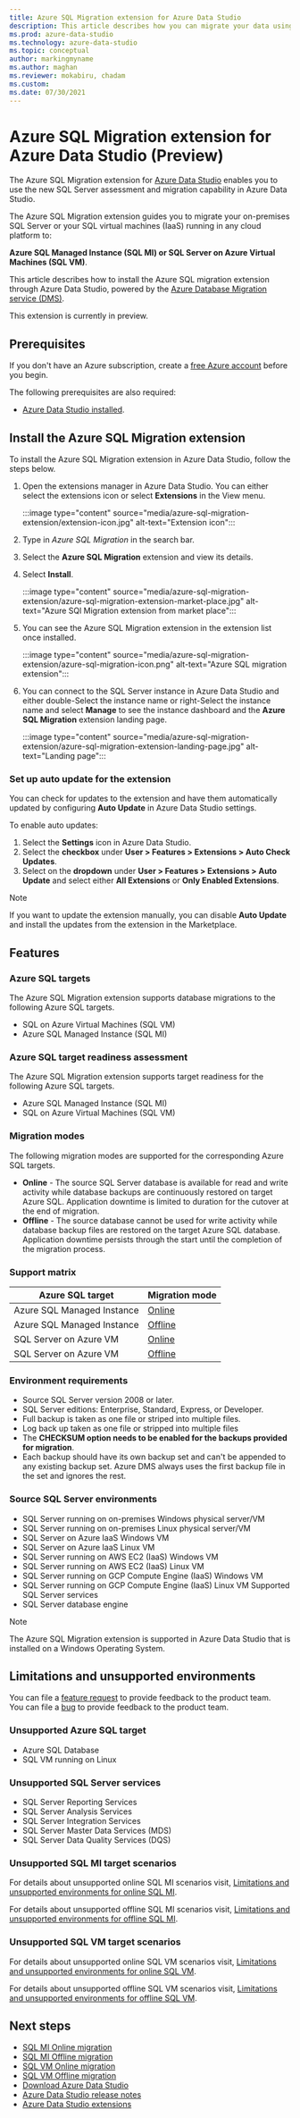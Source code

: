 ```yaml
---
title: Azure SQL Migration extension for Azure Data Studio
description: This article describes how you can migrate your data using the Azure SQL migration extension with Azure Data Studio.
ms.prod: azure-data-studio
ms.technology: azure-data-studio
ms.topic: conceptual
author: markingmyname
ms.author: maghan
ms.reviewer: mokabiru, chadam
ms.custom: 
ms.date: 07/30/2021
---
```


# Azure SQL Migration extension for Azure Data Studio (Preview)

The Azure SQL Migration extension for [Azure Data Studio](../what-is-azure-data-studio.md) enables you to use the new SQL Server assessment and migration capability in Azure Data Studio.

The Azure SQL Migration extension guides you to migrate your on-premises SQL Server or your SQL virtual machines (IaaS) running in any cloud platform to:

**Azure SQL Managed Instance (SQL MI) or SQL Server on Azure Virtual Machines (SQL VM)**.

This article describes how to install the Azure SQL migration extension through Azure Data Studio, powered by the [Azure Database Migration service (DMS)]().

This extension is currently in preview.

## Prerequisites

If you don't have an Azure subscription, create a [free Azure account](https://azure.microsoft.com/free/) before you begin.

The following prerequisites are also required:

- [Azure Data Studio installed](../download-azure-data-studio.md).

## Install the Azure SQL Migration extension

To install the Azure SQL Migration extension in Azure Data Studio, follow the steps below.

1. Open the extensions manager in Azure Data Studio. You can either select the extensions icon or select **Extensions** in the View menu.

    :::image type="content" source="media/azure-sql-migration-extension/extension-icon.jpg" alt-text="Extension icon":::

2. Type in *Azure SQL Migration* in the search bar.

3. Select the **Azure SQL Migration** extension and view its details.

4. Select **Install**.

    :::image type="content" source="media/azure-sql-migration-extension/azure-sql-migration-extension-market-place.jpg" alt-text="Azure SQl Migration extension from market place":::

5. You can see the Azure SQL Migration extension in the extension list once installed.

    :::image type="content" source="media/azure-sql-migration-extension/azure-sql-migration-icon.png" alt-text="Azure SQL migration extension":::

6. You can connect to the SQL Server instance in Azure Data Studio and either double-Select the instance name or right-Select the instance name and select **Manage** to see the instance dashboard and the **Azure SQL Migration** extension landing page.

    :::image type="content" source="media/azure-sql-migration-extension/azure-sql-migration-extension-landing-page.jpg" alt-text="Landing page":::

### Set up auto update for the extension

You can check for updates to the extension and have them automatically updated by configuring **Auto Update** in Azure Data Studio settings.

To enable auto updates:
1. Select the **Settings** icon in Azure Data Studio.
1. Select the **checkbox** under **User > Features > Extensions > Auto Check Updates**.
1. Select on the **dropdown** under **User > Features > Extensions > Auto Update** and select either **All Extensions** or **Only Enabled Extensions**.

> [!NOTE]
> If you want to update the extension manually, you can disable **Auto Update** and install the updates from the extension in the Marketplace.

## Features

### Azure SQL targets

The Azure SQL Migration extension supports database migrations to the following Azure SQL targets.

- SQL on Azure Virtual Machines (SQL VM)
- Azure SQL Managed Instance (SQL MI)

### Azure SQL target readiness assessment

The Azure SQL Migration extension supports target readiness for the following Azure SQL targets.

- Azure SQL Managed Instance (SQL MI)
- SQL on Azure Virtual Machines (SQL VM)

### Migration modes

The following migration modes are supported for the corresponding Azure SQL targets.

- **Online** - The source SQL Server database is available for read and write activity while database backups are continuously restored on target Azure SQL. Application downtime is limited to duration for the cutover at the end of migration. 
- **Offline** - The source database cannot be used for write activity while database backup files are restored on the target Azure SQL database. Application downtime persists through the start until the completion of the migration process.

### Support matrix

| Azure SQL target | Migration mode |
|-----------------|----------------|
| Azure SQL Managed Instance | [Online](/azure/dms/tutorial-sql-server-managed-instance-online) |
| Azure SQL Managed Instance | [Offline](/azure/dms/tutorial-sql-server-to-managed-instance) |
| SQL Server on Azure VM | [Online]() |
| SQL Server on Azure VM | [Offline]() |


### Environment requirements

- Source SQL Server version 2008 or later.
- SQL Server editions: Enterprise, Standard, Express, or Developer.
- Full backup is taken as one file or striped into multiple files.
- Log back up taken as one file or stripped into multiple files
- The **CHECKSUM option needs to be enabled for the backups provided for migration**.
- Each backup should have its own backup set and can't be appended to any existing backup set. Azure DMS always uses the first backup file in the set and ignores the rest.

### Source SQL Server environments

- SQL Server running on on-premises Windows physical server/VM
- SQL Server running on on-premises Linux physical server/VM
- SQL Server on Azure IaaS Windows VM
- SQL Server on Azure IaaS Linux VM
- SQL Server running on AWS EC2 (IaaS) Windows VM
- SQL Server running on AWS EC2 (IaaS) Linux VM
- SQL Server running on GCP Compute Engine (IaaS) Windows VM
- SQL Server running on GCP Compute Engine (IaaS) Linux VM Supported SQL Server services
- SQL Server database engine

> [!NOTE]
> The Azure SQL Migration extension is supported in Azure Data Studio that is installed on a Windows Operating System.

## Limitations and unsupported environments

You can file a [feature request](https://github.com/microsoft/azuredatastudio/issues/new?assignees=&labels=&template=feature_request.md&title=) to provide feedback to the product team.  
You can file a [bug](https://github.com/microsoft/azuredatastudio/issues/new?assignees=&labels=&template=bug_report.md&title=) to provide feedback to the product team.

### Unsupported Azure SQL target

- Azure SQL Database
- SQL VM running on Linux

### Unsupported SQL Server services

- SQL Server Reporting Services
- SQL Server Analysis Services
- SQL Server Integration Services
- SQL Server Master Data Services (MDS)
- SQL Server Data Quality Services (DQS)

### Unsupported SQL MI target scenarios

For details about unsupported online SQL MI scenarios visit, [Limitations and unsupported environments for online SQL MI]().

For details about unsupported offline SQL MI scenarios visit, [Limitations and unsupported environments for offline SQL MI]().

### Unsupported SQL VM target scenarios

For details about unsupported online SQL VM scenarios visit, [Limitations and unsupported environments for online SQL VM]().

For details about unsupported offline SQL VM scenarios visit, [Limitations and unsupported environments for offline SQL VM]().

## Next steps

- [SQL MI Online migration](/azure/dms/tutorial-sql-server-managed-instance-online)
- [SQL MI Offline migration](/azure/dms/tutorial-sql-server-to-managed-instance)
- [SQL VM Online migration]()
- [SQL VM Offline migration]()
- [Download Azure Data Studio](../download-azure-data-studio.md)
- [Azure Data Studio release notes](../release-notes-azure-data-studio.md)
- [Azure Data Studio extensions](add-extensions.md)
